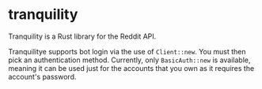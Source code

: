 # tranquility

Tranquility is a Rust library for the Reddit API.

Tranquilitye supports bot login via the use of `Client::new`. You must then pick an authentication method. Currently, only `BasicAuth::new` is available, meaning it can be used just for the accounts that you own as it requires the account's password.
